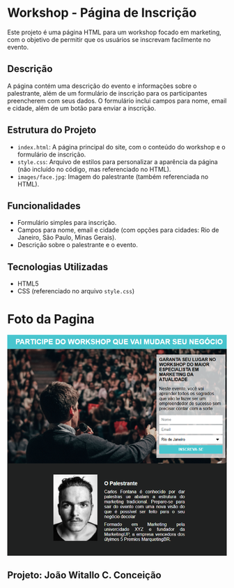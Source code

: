 # Workshop - Página de Inscrição

Este projeto é uma página HTML para um workshop focado em marketing, com o objetivo de permitir que os usuários se inscrevam facilmente no evento.

## Descrição

A página contém uma descrição do evento e informações sobre o palestrante, além de um formulário de inscrição para os participantes preencherem com seus dados. O formulário inclui campos para nome, email e cidade, além de um botão para enviar a inscrição.

## Estrutura do Projeto

- `index.html`: A página principal do site, com o conteúdo do workshop e o formulário de inscrição.
- `style.css`: Arquivo de estilos para personalizar a aparência da página (não incluído no código, mas referenciado no HTML).
- `images/face.jpg`: Imagem do palestrante (também referenciada no HTML).

## Funcionalidades

- Formulário simples para inscrição.
- Campos para nome, email e cidade (com opções para cidades: Rio de Janeiro, São Paulo, Minas Gerais).
- Descrição sobre o palestrante e o evento.

## Tecnologias Utilizadas

- HTML5
- CSS (referenciado no arquivo `style.css`)

 # Foto da Pagina
  <img src="/PaginaDeCaptura.png">

  ## Projeto: João Witallo C. Conceição
